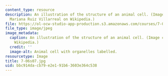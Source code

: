```yaml
---
content_type: resource
description: An illustration of the structure of an animal cell. (Image courtesy of
  Mariana Ruiz Villarreal on Wikipedia.)
file: https://ol-ocw-studio-app-production.s3.amazonaws.com/courses/7-06-cell-biology-spring-2007/bbc914dacb79e2e191b63603e364c538_7-06s07.jpg
file_type: image/jpeg
image_metadata:
  caption: An illustration of the structure of an animal cell. (Image courtesy of
    Wikipedia.)
  credit: ''
  image-alt: Animal cell with organelles labelled.
resourcetype: Image
title: 7-06s07.jpg
uid: bbc914da-cb79-e2e1-91b6-3603e364c538
---
```

